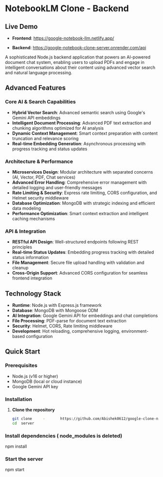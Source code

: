 # NotebookLM Clone - Backend

## Live Demo

- **Frontend**: https://google-notebook-llm.netlify.app/

- **Backend**: https://google-notebook-clone-server.onrender.com/api

A sophisticated Node.js backend application that powers an AI-powered document chat system, enabling users to upload PDFs and engage in intelligent conversations about their content using advanced vector search and natural language processing.

## Advanced Features

### Core AI & Search Capabilities

- **Hybrid Vector Search**: Advanced semantic search using Google's Gemini API embeddings
- **Intelligent Document Processing**: Advanced PDF text extraction and chunking algorithms optimized for AI analysis
- **Dynamic Context Management**: Smart context preparation with content truncation and relevance scoring
- **Real-time Embedding Generation**: Asynchronous processing with progress tracking and status updates

### Architecture & Performance

- **Microservices Design**: Modular architecture with separated concerns (AI, Vector, PDF, Chat services)
- **Advanced Error Handling**: Comprehensive error management with detailed logging and user-friendly messages
- **Rate Limiting & Security**: Express rate limiting, CORS configuration, and Helmet security middleware
- **Database Optimization**: MongoDB with strategic indexing and efficient data modeling
- **Performance Optimization**: Smart context extraction and intelligent caching mechanisms

### API & Integration

- **RESTful API Design**: Well-structured endpoints following REST principles
- **Real-time Status Updates**: Embedding progress tracking with detailed status information
- **File Management**: Secure file upload handling with validation and cleanup
- **Cross-Origin Support**: Advanced CORS configuration for seamless frontend integration

## Technology Stack

- **Runtime**: Node.js with Express.js framework
- **Database**: MongoDB with Mongoose ODM
- **AI Integration**: Google Gemini API for embeddings and chat completions
- **File Processing**: PDF-parse for document text extraction
- **Security**: Helmet, CORS, Rate limiting middleware
- **Development**: Hot reloading, comprehensive logging, environment-based configuration

## Quick Start

### Prerequisites

- Node.js (v16 or higher)
- MongoDB (local or cloud instance)
- Google Gemini API key

### Installation

1. **Clone the repository**
   ```bash
   git clone     -       https://github.com/Abishek0612/google-clone-notebook-server.git
   cd  server
   ```

### Install dependencies ( node_modules is deleted)

npm install

### Start the server

npm start
